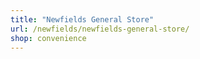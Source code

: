 ```yaml
---
title: "Newfields General Store"
url: /newfields/newfields-general-store/
shop: convenience
---
```

